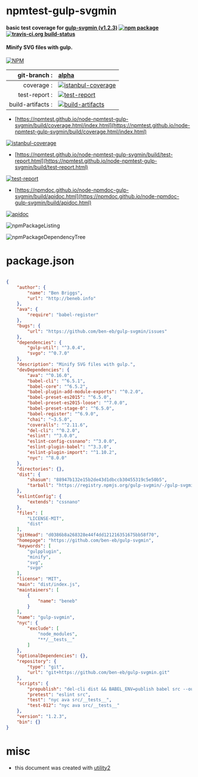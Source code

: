 # npmtest-gulp-svgmin

#### basic test coverage for  [gulp-svgmin (v1.2.3)](https://github.com/ben-eb/gulp-svgmin)  [![npm package](https://img.shields.io/npm/v/npmtest-gulp-svgmin.svg?style=flat-square)](https://www.npmjs.org/package/npmtest-gulp-svgmin) [![travis-ci.org build-status](https://api.travis-ci.org/npmtest/node-npmtest-gulp-svgmin.svg)](https://travis-ci.org/npmtest/node-npmtest-gulp-svgmin)

#### Minify SVG files with gulp.

[![NPM](https://nodei.co/npm/gulp-svgmin.png?downloads=true&downloadRank=true&stars=true)](https://www.npmjs.com/package/gulp-svgmin)

| git-branch : | [alpha](https://github.com/npmtest/node-npmtest-gulp-svgmin/tree/alpha)|
|--:|:--|
| coverage : | [![istanbul-coverage](https://npmtest.github.io/node-npmtest-gulp-svgmin/build/coverage.badge.svg)](https://npmtest.github.io/node-npmtest-gulp-svgmin/build/coverage.html/index.html)|
| test-report : | [![test-report](https://npmtest.github.io/node-npmtest-gulp-svgmin/build/test-report.badge.svg)](https://npmtest.github.io/node-npmtest-gulp-svgmin/build/test-report.html)|
| build-artifacts : | [![build-artifacts](https://npmtest.github.io/node-npmtest-gulp-svgmin/glyphicons_144_folder_open.png)](https://github.com/npmtest/node-npmtest-gulp-svgmin/tree/gh-pages/build)|

- [https://npmtest.github.io/node-npmtest-gulp-svgmin/build/coverage.html/index.html](https://npmtest.github.io/node-npmtest-gulp-svgmin/build/coverage.html/index.html)

[![istanbul-coverage](https://npmtest.github.io/node-npmtest-gulp-svgmin/build/screenCapture.buildCi.browser.%252Ftmp%252Fbuild%252Fcoverage.lib.html.png)](https://npmtest.github.io/node-npmtest-gulp-svgmin/build/coverage.html/index.html)

- [https://npmtest.github.io/node-npmtest-gulp-svgmin/build/test-report.html](https://npmtest.github.io/node-npmtest-gulp-svgmin/build/test-report.html)

[![test-report](https://npmtest.github.io/node-npmtest-gulp-svgmin/build/screenCapture.buildCi.browser.%252Ftmp%252Fbuild%252Ftest-report.html.png)](https://npmtest.github.io/node-npmtest-gulp-svgmin/build/test-report.html)

- [https://npmdoc.github.io/node-npmdoc-gulp-svgmin/build/apidoc.html](https://npmdoc.github.io/node-npmdoc-gulp-svgmin/build/apidoc.html)

[![apidoc](https://npmdoc.github.io/node-npmdoc-gulp-svgmin/build/screenCapture.buildCi.browser.%252Ftmp%252Fbuild%252Fapidoc.html.png)](https://npmdoc.github.io/node-npmdoc-gulp-svgmin/build/apidoc.html)

![npmPackageListing](https://npmtest.github.io/node-npmtest-gulp-svgmin/build/screenCapture.npmPackageListing.svg)

![npmPackageDependencyTree](https://npmtest.github.io/node-npmtest-gulp-svgmin/build/screenCapture.npmPackageDependencyTree.svg)



# package.json

```json

{
    "author": {
        "name": "Ben Briggs",
        "url": "http://beneb.info"
    },
    "ava": {
        "require": "babel-register"
    },
    "bugs": {
        "url": "https://github.com/ben-eb/gulp-svgmin/issues"
    },
    "dependencies": {
        "gulp-util": "^3.0.4",
        "svgo": "^0.7.0"
    },
    "description": "Minify SVG files with gulp.",
    "devDependencies": {
        "ava": "^0.16.0",
        "babel-cli": "^6.5.1",
        "babel-core": "^6.5.2",
        "babel-plugin-add-module-exports": "^0.2.0",
        "babel-preset-es2015": "^6.5.0",
        "babel-preset-es2015-loose": "^7.0.0",
        "babel-preset-stage-0": "^6.5.0",
        "babel-register": "^6.9.0",
        "chai": "~3.5.0",
        "coveralls": "^2.11.6",
        "del-cli": "^0.2.0",
        "eslint": "^3.0.0",
        "eslint-config-cssnano": "^3.0.0",
        "eslint-plugin-babel": "^3.3.0",
        "eslint-plugin-import": "^1.10.2",
        "nyc": "^8.0.0"
    },
    "directories": {},
    "dist": {
        "shasum": "88947b132e15b2de43d1dbccb30455319c5e50b5",
        "tarball": "https://registry.npmjs.org/gulp-svgmin/-/gulp-svgmin-1.2.3.tgz"
    },
    "eslintConfig": {
        "extends": "cssnano"
    },
    "files": [
        "LICENSE-MIT",
        "dist"
    ],
    "gitHead": "d0386b8a268328e44f4dd121216351675bb58f70",
    "homepage": "https://github.com/ben-eb/gulp-svgmin",
    "keywords": [
        "gulpplugin",
        "minify",
        "svg",
        "svgo"
    ],
    "license": "MIT",
    "main": "dist/index.js",
    "maintainers": [
        {
            "name": "beneb"
        }
    ],
    "name": "gulp-svgmin",
    "nyc": {
        "exclude": [
            "node_modules",
            "**/__tests__"
        ]
    },
    "optionalDependencies": {},
    "repository": {
        "type": "git",
        "url": "git+https://github.com/ben-eb/gulp-svgmin.git"
    },
    "scripts": {
        "prepublish": "del-cli dist && BABEL_ENV=publish babel src --out-dir dist --ignore /__tests__/",
        "pretest": "eslint src",
        "test": "nyc ava src/__tests__",
        "test-012": "nyc ava src/__tests__"
    },
    "version": "1.2.3",
    "bin": {}
}
```



# misc
- this document was created with [utility2](https://github.com/kaizhu256/node-utility2)
